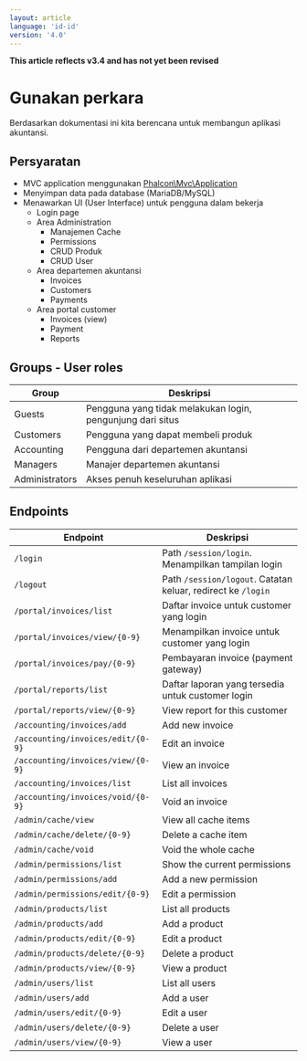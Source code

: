 ```yaml
---
layout: article
language: 'id-id'
version: '4.0'
---
```

**This article reflects v3.4 and has not yet been revised**

<a name='overview'></a>

# Gunakan perkara

Berdasarkan dokumentasi ini kita berencana untuk membangun aplikasi akuntansi.

<a name='requirements'></a>

## Persyaratan

- MVC application menggunakan [Phalcon\Mvc\Application](api/Phalcon_Mvc_Application)
- Menyimpan data pada database (MariaDB/MySQL)
- Menawarkan UI (User Interface) untuk pengguna dalam bekerja 
    - Login page
    - Area Administration 
        - Manajemen Cache
        - Permissions
        - CRUD Produk
        - CRUD User
    - Area departemen akuntansi 
        - Invoices
        - Customers
        - Payments
    - Area portal customer 
        - Invoices (view)
        - Payment
        - Reports

<a name='groups'></a>

## Groups - User roles

| Group          | Deskripsi                                                  |
| -------------- | ---------------------------------------------------------- |
| Guests         | Pengguna yang tidak melakukan login, pengunjung dari situs |
| Customers      | Pengguna yang dapat membeli produk                         |
| Accounting     | Pengguna dari departemen akuntansi                         |
| Managers       | Manajer departemen akuntansi                               |
| Administrators | Akses penuh keseluruhan aplikasi                           |

<a name='endpoints'></a>

## Endpoints

| Endpoint                          | Deskripsi                                                    |
| --------------------------------- | ------------------------------------------------------------ |
| `/login`                          | Path `/session/login`. Menampilkan tampilan login            |
| `/logout`                         | Path `/session/logout`. Catatan keluar, redirect ke `/login` |
| `/portal/invoices/list`           | Daftar invoice untuk customer yang login                     |
| `/portal/invoices/view/{0-9}`     | Menampilkan invoice untuk customer yang login                |
| `/portal/invoices/pay/{0-9}`      | Pembayaran invoice (payment gateway)                         |
| `/portal/reports/list`            | Daftar laporan yang tersedia untuk customer login            |
| `/portal/reports/view/{0-9}`      | View report for this customer                                |
| `/accounting/invoices/add`        | Add new invoice                                              |
| `/accounting/invoices/edit/{0-9}` | Edit an invoice                                              |
| `/accounting/invoices/view/{0-9}` | View an invoice                                              |
| `/accounting/invoices/list`       | List all invoices                                            |
| `/accounting/invoices/void/{0-9}` | Void an invoice                                              |
| `/admin/cache/view`               | View all cache items                                         |
| `/admin/cache/delete/{0-9}`       | Delete a cache item                                          |
| `/admin/cache/void`               | Void the whole cache                                         |
| `/admin/permissions/list`         | Show the current permissions                                 |
| `/admin/permissions/add`          | Add a new permission                                         |
| `/admin/permissions/edit/{0-9}`   | Edit a permission                                            |
| `/admin/products/list`            | List all products                                            |
| `/admin/products/add`             | Add a product                                                |
| `/admin/products/edit/{0-9}`      | Edit a product                                               |
| `/admin/products/delete/{0-9}`    | Delete a product                                             |
| `/admin/products/view/{0-9}`      | View a product                                               |
| `/admin/users/list`               | List all users                                               |
| `/admin/users/add`                | Add a user                                                   |
| `/admin/users/edit/{0-9}`         | Edit a user                                                  |
| `/admin/users/delete/{0-9}`       | Delete a user                                                |
| `/admin/users/view/{0-9}`         | View a user                                                  |